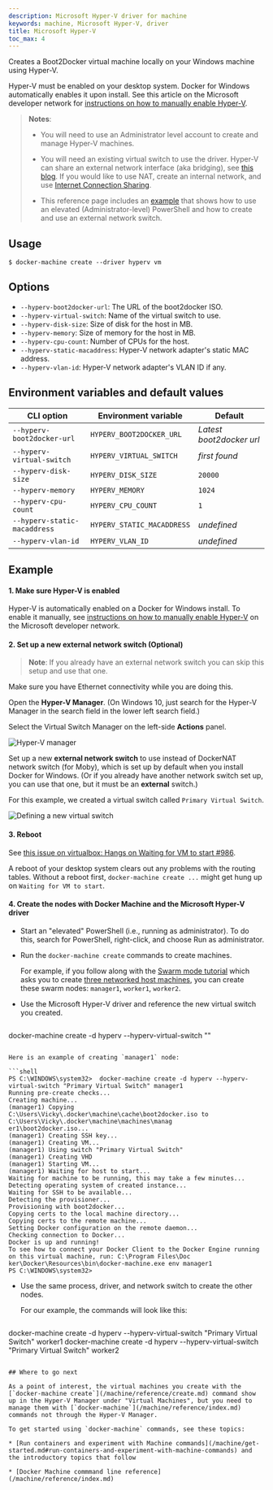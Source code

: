 ```yaml
---
description: Microsoft Hyper-V driver for machine
keywords: machine, Microsoft Hyper-V, driver
title: Microsoft Hyper-V
toc_max: 4
---
```

Creates a Boot2Docker virtual machine locally on your Windows machine using Hyper-V.

Hyper-V must be enabled on your desktop system. Docker for Windows automatically enables it upon install. See this article on the Microsoft developer network for [instructions on how to manually enable Hyper-V](https://msdn.microsoft.com/en-us/virtualization/hyperv_on_windows/quick_start/walkthrough_install).

> **Notes**:
> 
> * You will need to use an Administrator level account to create and manage Hyper-V machines.
> 
> * You will need an existing virtual switch to use the driver. Hyper-V can share an external network interface (aka bridging), see [this blog](http://blogs.technet.com/b/canitpro/archive/2014/03/11/step-by-step-enabling-hyper-v-for-use-on-windows-8-1.aspx). If you would like to use NAT, create an internal network, and use [Internet Connection Sharing](http://www.packet6.com/allowing-windows-8-1-hyper-v-vm-to-work-with-wifi/).
> 
> * This reference page includes an [example](hyper-v.md#example) that shows how to use an elevated (Administrator-level) PowerShell and how to create and use an external network switch.

## Usage

    $ docker-machine create --driver hyperv vm
    

## Options

* `--hyperv-boot2docker-url`: The URL of the boot2docker ISO.
* `--hyperv-virtual-switch`: Name of the virtual switch to use.
* `--hyperv-disk-size`: Size of disk for the host in MB.
* `--hyperv-memory`: Size of memory for the host in MB.
* `--hyperv-cpu-count`: Number of CPUs for the host.
* `--hyperv-static-macaddress`: Hyper-V network adapter's static MAC address.
* `--hyperv-vlan-id`: Hyper-V network adapter's VLAN ID if any.

## Environment variables and default values

| CLI option                   | Environment variable       | Default                  |
| ---------------------------- | -------------------------- | ------------------------ |
| `--hyperv-boot2docker-url`   | `HYPERV_BOOT2DOCKER_URL`   | *Latest boot2docker url* |
| `--hyperv-virtual-switch`    | `HYPERV_VIRTUAL_SWITCH`    | *first found*            |
| `--hyperv-disk-size`         | `HYPERV_DISK_SIZE`         | `20000`                  |
| `--hyperv-memory`            | `HYPERV_MEMORY`            | `1024`                   |
| `--hyperv-cpu-count`         | `HYPERV_CPU_COUNT`         | `1`                      |
| `--hyperv-static-macaddress` | `HYPERV_STATIC_MACADDRESS` | *undefined*              |
| `--hyperv-vlan-id`           | `HYPERV_VLAN_ID`           | *undefined*              |

## Example

#### 1. Make sure Hyper-V is enabled

Hyper-V is automatically enabled on a Docker for Windows install. To enable it manually, see [instructions on how to manually enable Hyper-V](https://msdn.microsoft.com/en-us/virtualization/hyperv_on_windows/quick_start/walkthrough_install) on the Microsoft developer network.

#### 2. Set up a new external network switch (Optional)

> **Note**: If you already have an external network switch you can skip this setup and use that one.

Make sure you have Ethernet connectivity while you are doing this.

Open the **Hyper-V Manager**. (On Windows 10, just search for the Hyper-V Manager in the search field in the lower left search field.)

Select the Virtual Switch Manager on the left-side **Actions** panel.

![Hyper-V manager](../img/hyperv-manager.png)

Set up a new **external network switch** to use instead of DockerNAT network switch (for Moby), which is set up by default when you install Docker for Windows. (Or if you already have another network switch set up, you can use that one, but it must be an **external** switch.)

For this example, we created a virtual switch called `Primary Virtual Switch`.

![Defining a new virtual switch](../img/hyperv-network-switch.png)

#### 3. Reboot

See [this issue on virtualbox: Hangs on Waiting for VM to start #986](https://github.com/docker/machine/issues/986).

A reboot of your desktop system clears out any problems with the routing tables. Without a reboot first, `docker-machine create ...` might get hung up on `Waiting for VM to start`.

#### 4. Create the nodes with Docker Machine and the Microsoft Hyper-V driver

* Start an "elevated" PowerShell (i.e., running as administrator). To do this, search for PowerShell, right-click, and choose Run as administrator.

* Run the `docker-machine create` commands to create machines.
    
    For example, if you follow along with the [Swarm mode tutorial](/engine/swarm/swarm-tutorial/index.md) which asks you to create [three networked host machines](/engine/swarm/swarm-tutorial/index.md#three-networked-host-machines), you can create these swarm nodes: `manager1`, `worker1`, `worker2`.

* Use the Microsoft Hyper-V driver and reference the new virtual switch you created.
    
    ```shell
docker-machine create -d hyperv --hyperv-virtual-switch "<NameOfVirtualSwitch>" <nameOfNode>
```

Here is an example of creating `manager1` node:

```shell
PS C:\WINDOWS\system32>  docker-machine create -d hyperv --hyperv-virtual-switch "Primary Virtual Switch" manager1
Running pre-create checks...
Creating machine...
(manager1) Copying C:\Users\Vicky\.docker\machine\cache\boot2docker.iso to C:\Users\Vicky\.docker\machine\machines\manag
er1\boot2docker.iso...
(manager1) Creating SSH key...
(manager1) Creating VM...
(manager1) Using switch "Primary Virtual Switch"
(manager1) Creating VHD
(manager1) Starting VM...
(manager1) Waiting for host to start...
Waiting for machine to be running, this may take a few minutes...
Detecting operating system of created instance...
Waiting for SSH to be available...
Detecting the provisioner...
Provisioning with boot2docker...
Copying certs to the local machine directory...
Copying certs to the remote machine...
Setting Docker configuration on the remote daemon...
Checking connection to Docker...
Docker is up and running!
To see how to connect your Docker Client to the Docker Engine running on this virtual machine, run: C:\Program Files\Doc
ker\Docker\Resources\bin\docker-machine.exe env manager1
PS C:\WINDOWS\system32>
```

* Use the same process, driver, and network switch to create the other nodes.
    
    For our example, the commands will look like this:
    
    ```shell
docker-machine create -d hyperv --hyperv-virtual-switch "Primary Virtual Switch" worker1
docker-machine create -d hyperv --hyperv-virtual-switch "Primary Virtual Switch" worker2
```

## Where to go next

As a point of interest, the virtual machines you create with the [`docker-machine create`](/machine/reference/create.md) command show up in the Hyper-V Manager under "Virtual Machines", but you need to manage them with [`docker-machine`](/machine/reference/index.md) commands not through the Hyper-V Manager.

To get started using `docker-machine` commands, see these topics:

* [Run containers and experiment with Machine commands](/machine/get-started.md#run-containers-and-experiment-with-machine-commands) and the introductory topics that follow

* [Docker Machine commmand line reference](/machine/reference/index.md)